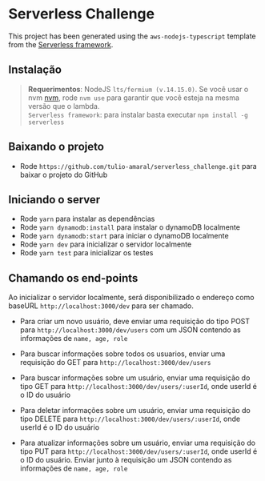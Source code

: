 # Serverless Challenge

This project has been generated using the `aws-nodejs-typescript` template from the [Serverless framework](https://www.serverless.com/).


## Instalação

> **Requerimentos**: NodeJS `lts/fermium (v.14.15.0)`. Se você usar o nvm [nvm](https://github.com/nvm-sh/nvm), rode `nvm use` para garantir que você esteja na mesma versão que o lambda. <br/> `Serverless framework`: para instalar basta executar `npm install -g serverless` 

## Baixando o projeto

- Rode `https://github.com/tulio-amaral/serverless_challenge.git` para baixar o projeto do GitHub            

## Iniciando o server

- Rode `yarn` para instalar as dependências
- Rode `yarn dynamodb:install` para instalar o dynamoDB localmente
- Rode `yarn dynamodb:start` para iniciar o dynamoDB localmente
- Rode `yarn dev` para inicializar o servidor localmente
- Rode `yarn test` para inicializar os testes

## Chamando os end-points

Ao inicializar o servidor localmente, será disponibilizado o endereço como baseURL `http://localhost:3000/dev` para ser chamado.

- Para criar um novo usuário, deve enviar uma requisição do tipo POST para `http://localhost:3000/dev/users` com um JSON contendo as informações de `name, age, role`

- Para buscar informações sobre todos os usuarios, enviar uma requisição do GET para `http://localhost:3000/dev/users`

- Para buscar informações sobre um usuário, enviar uma requisição do tipo GET para `http://localhost:3000/dev/users/:userId`, onde userId é o ID do usuário

- Para deletar informações sobre um usuário, enviar uma requisição do tipo DELETE para `http://localhost:3000/dev/users/:userId`, onde userId é o ID do usuário

- Para atualizar informações sobre um usuário, enviar uma requisição do tipo PUT para `http://localhost:3000/dev/users/:userId`, onde userId é o ID do usuário. Enviar junto à requisição um JSON contendo as informações de `name, age, role`
